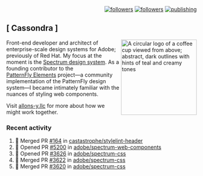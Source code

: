 <p align="right"><a rel="me" href="https://front-end.social/@castastrophe">
    <img alt="followers" title="Follow me on Mastodon" src="https://img.shields.io/mastodon/follow/109297102751309835?domain=https%3A%2F%2Ffront-end.social&label=Follow&logo=mastodon&logoColor=white&style=for-the-badge&labelColor=008080&color=006969"/></a>
  <a href="https://codepen.io/castastrophe/">
    <img alt="followers" title="Follow me on CodePen" src="https://img.shields.io/badge/23-1?color=640464&labelColor=7c007c&style=for-the-badge&logo=codepen&label=Follow"/></a>
<a href="https://castastrophe.medium.com/">
    <img alt="publishing" title="View articles on Medium" src="https://img.shields.io/badge/107-1?color=666&labelColor=444&label=subscribe&logo=medium&logoColor=white&style=for-the-badge"/></a>
</p>

## [&nbsp;Cassondra&nbsp;]

<img align="right" src="https://github-production-user-asset-6210df.s3.amazonaws.com/1840295/253016758-ba468774-1cd3-42c2-8f43-947b5eeb5edf.png" height="200" alt="A circular logo of a coffee cup viewed from above; abstract, dark outlines with hints of teal and creamy tones">

Front-end developer and architect of enterprise-scale design systems for Adobe; previously of Red Hat. My focus at the moment is the [Spectrum design system](https://github.com/adobe/spectrum-css). As a founding contributor to the [PatternFly&nbsp;Elements](https://github.com/patternfly/patternfly-elements) project&mdash;a community implementation of the PatternFly design system&mdash;I became intimately familiar with the nuances of styling web components.

Visit [allons-y.llc](http://allons-y.llc/) for more about how we might work together.

### Recent activity

<!--START_SECTION:activity-->
1. 🎉 Merged PR [#164](https://github.com/castastrophe/stylelint-header/pull/164) in [castastrophe/stylelint-header](https://github.com/castastrophe/stylelint-header)
2. 💪 Opened PR [#5200](https://github.com/adobe/spectrum-web-components/pull/5200) in [adobe/spectrum-web-components](https://github.com/adobe/spectrum-web-components)
3. 💪 Opened PR [#3626](https://github.com/adobe/spectrum-css/pull/3626) in [adobe/spectrum-css](https://github.com/adobe/spectrum-css)
4. 🎉 Merged PR [#3622](https://github.com/adobe/spectrum-css/pull/3622) in [adobe/spectrum-css](https://github.com/adobe/spectrum-css)
5. 🎉 Merged PR [#3620](https://github.com/adobe/spectrum-css/pull/3620) in [adobe/spectrum-css](https://github.com/adobe/spectrum-css)
<!--END_SECTION:activity-->
